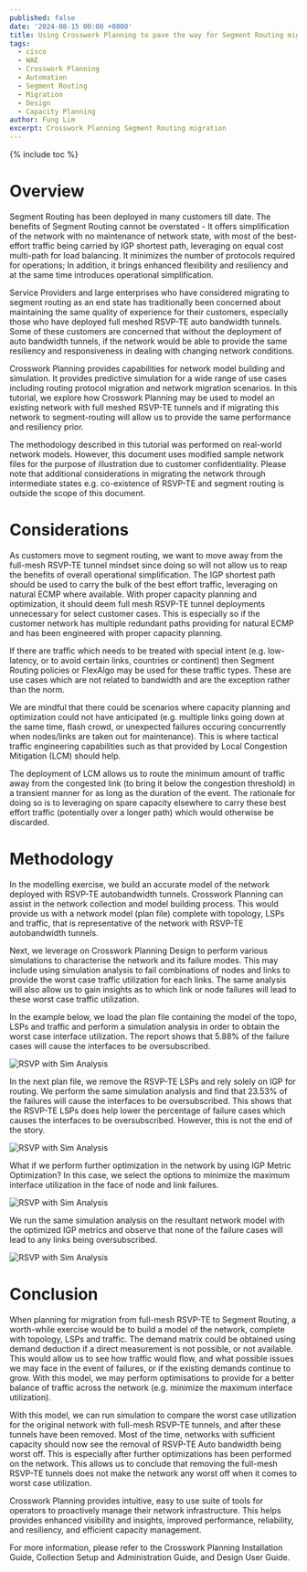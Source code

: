 ```yaml
---
published: false
date: '2024-08-15 00:00 +0800'
title: Using Crosswork Planning to pave the way for Segment Routing migration
tags:
  - cisco
  - WAE
  - Crosswork Planning
  - Automation
  - Segment Routing
  - Migration
  - Design
  - Capacity Planning
author: Fung Lim
excerpt: Crosswork Planning Segment Routing migration
---
```

{% include toc %}

# Overview

Segment Routing has been deployed in many customers till date. The benefits of Segment Routing cannot be overstated - It offers simplification of the network with no maintenance of network state, with most of the best-effort traffic being carried by IGP shortest path, leveraging on equal cost multi-path for load balancing. It minimizes the number of protocols required for operations; In addition, it brings enhanced flexibility and resiliency and at the same time introduces operational simplification.

Service Providers and large enterprises who have considered migrating to segment routing as an end state has traditionally been concerned about maintaining the same quality of experience for their customers, especially those who have deployed full meshed RSVP-TE auto bandwidth tunnels. Some of these customers are concerned that without the deployment of auto bandwidth tunnels, if the network would be able to provide the same resiliency and responsiveness in dealing with changing network conditions. 

Crosswork Planning provides capabilities for network model building and simulation. It provides predictive simulation for a wide range of use cases including routing protocol migration and network migration scenarios. In this tutorial, we explore how Crosswork Planning may be used to model an existing network with full meshed RSVP-TE tunnels and if migrating this network to segment-routing will allow us to provide the same performance and resiliency prior.

The methodology described in this tutorial was performed on real-world network models. However, this document uses modified sample network files for the purpose of illustration due to customer confidentiality. Please note that additional considerations in migrating the network through intermediate states e.g. co-existence of RSVP-TE and segment routing is outside the scope of this document.


# Considerations

As customers move to segment routing, we want to move away from the full-mesh RSVP-TE tunnel mindset since doing so will not allow us to reap the benefits of overall operational simplification. The IGP shortest path should be used to carry the bulk of the best effort traffic, leveraging on natural ECMP where available. With proper capacity planning and optimization, it should deem full mesh RSVP-TE tunnel deployments unnecessary for select customer cases. This is especially so if the customer network has multiple redundant paths providing for natural ECMP and has been engineered with proper capacity planning.

If there are traffic which needs to be treated with special intent (e.g. low-latency, or to avoid certain links, countries or continent) then Segment Routing policies or FlexAlgo may be used for these traffic types. These are use cases which are not related to bandwidth and are the exception rather than the norm.

We are mindful that there could be scenarios where capacity planning and optimization could not have anticipated (e.g. multiple links going down at the same time, flash crowd, or unexpected failures occuring concurrently when nodes/links are taken out for maintenance). This is where tactical traffic engineering capabilities such as that provided by Local Congestion Mitigation (LCM) should help. 

The deployment of LCM allows us to route the minimum amount of traffic away from the congested link (to bring it below the congestion threshold) in a transient manner for as long as the duration of the event. The rationale for doing so is to leveraging on spare capacity elsewhere to carry these best effort traffic (potentially over a longer path) which would otherwise be discarded.

# Methodology

In the modelling exercise, we build an accurate model of the network deployed with RSVP-TE autobandwidth tunnels. Crosswork Planning can assist in the network collection and model building process. This would provide us with a network model (plan file) complete with topology, LSPs and traffic, that is representative of the network with RSVP-TE autobandwidth tunnels.

Next, we leverage on Crosswork Planning Design to perform various simulations to characterise the network and its failure modes. This may include using simulation analysis to fail combinations of nodes and links to provide the worst case traffic utilization for each links. The same analysis will also allow us to gain insights as to which link or node failures will lead to these worst case traffic utilization.

In the example below, we load the plan file containing the model of the topo, LSPs and traffic and perform a simulation analysis in order to obtain the worst case interface utilization. The report shows that 5.88% of the failure cases will cause the interfaces to be oversubscribed.

![RSVP with Sim Analysis]({{site.baseurl}}/images/using-cp-pave-sr-sim-analysis-rsvp-autobw.png) 

In the next plan file, we remove the RSVP-TE LSPs and rely solely on IGP for routing. We perform the same simulation analysis and find that 23.53% of the failures will cause the interfaces to be oversubscribed. This shows that the RSVP-TE LSPs does help lower the percentage of failure cases which causes the interfaces to be oversubscribed. However, this is not the end of the story.

![RSVP with Sim Analysis]({{site.baseurl}}/images/using-cp-pave-sr-sim-analysis-rsvp-removed.png) 

What if we perform further optimization in the network by using IGP Metric Optimization? In this case, we select the options to minimize the maximum interface utilization in the face of node and link failures.

![RSVP with Sim Analysis]({{site.baseurl}}/images/using-cp-pave-sr-sim-analysis-rsvp-removed-mopt-next.png) 

We run the same simulation analysis on the resultant network model with the optimized IGP metrics and observe that none of the failure cases will lead to any links being oversubscribed.

![RSVP with Sim Analysis]({{site.baseurl}}/images/using-cp-pave-sr-sim-analysis-rsvp-removed-mopt.png) 




# Conclusion

When planning for migration from full-mesh RSVP-TE to Segment Routing, a worth-while exercise would be to build a model of the network, complete with topology, LSPs and traffic. The demand matrix could be obtained using demand deduction if a direct measurement is not possible, or not available. This would allow us to see how traffic would flow, and what possible issues we may face in the event of failures, or if the existing demands continue to grow. With this model, we may perform optimisations to provide for a better balance of traffic across the network (e.g. minimize the maximum interface utilization).

With this model, we can run simulation to compare the worst case utilization for the original network with full-mesh RSVP-TE tunnels, and after these tunnels have been removed. Most of the time, networks with sufficient capacity should now see the removal of RSVP-TE Auto bandwidth being worst off. This is especially after further optimizations has been performed on the network. This allows us to conclude that removing the full-mesh RSVP-TE tunnels does not make the network any worst off when it comes to worst case utilization.

Crosswork Planning provides intuitive, easy to use suite of tools for operators to proactively manage their network infrastructure. This helps provides enhanced visibility and insights, improved performance, reliability, and resiliency, and efficient capacity management.

For more information, please refer to the Crosswork Planning Installation Guide, Collection Setup and Administration Guide, and Design User Guide.
